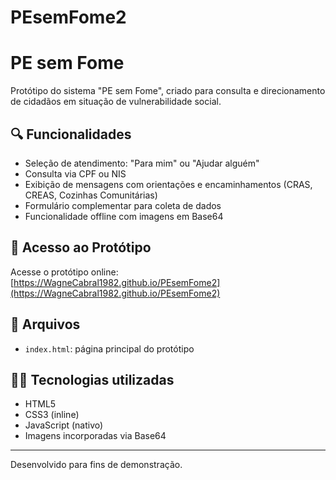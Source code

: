 # PEsemFome2
# PE sem Fome

Protótipo do sistema "PE sem Fome", criado para consulta e direcionamento de cidadãos em situação de vulnerabilidade social.

## 🔍 Funcionalidades

- Seleção de atendimento: "Para mim" ou "Ajudar alguém"
- Consulta via CPF ou NIS
- Exibição de mensagens com orientações e encaminhamentos (CRAS, CREAS, Cozinhas Comunitárias)
- Formulário complementar para coleta de dados
- Funcionalidade offline com imagens em Base64

## 🚀 Acesso ao Protótipo

Acesse o protótipo online:
[https://WagneCabral1982.github.io/PEsemFome2](https://WagneCabral1982.github.io/PEsemFome2)

## 📁 Arquivos

- `index.html`: página principal do protótipo

## 👨‍💻 Tecnologias utilizadas

- HTML5
- CSS3 (inline)
- JavaScript (nativo)
- Imagens incorporadas via Base64

---

Desenvolvido para fins de demonstração.
